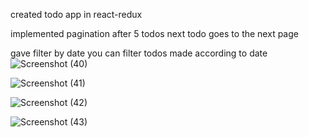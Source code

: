 created todo app in react-redux 

implemented pagination after 5 todos next todo goes to the next page 

gave filter by date you can filter todos made according to date 
![Screenshot (40)](https://github.com/sanidhyarc200/reactapp/assets/71561848/ce42e4ff-a1e1-42d0-84b8-47bf66eb39b9)

![Screenshot (41)](https://github.com/sanidhyarc200/reactapp/assets/71561848/47f4a296-0b79-4816-8c97-9e807a231dbe)

![Screenshot (42)](https://github.com/sanidhyarc200/reactapp/assets/71561848/d3793214-9ed1-46ed-8761-7a143421ccc6)


![Screenshot (43)](https://github.com/sanidhyarc200/reactapp/assets/71561848/40b88358-da2e-45a6-9d29-b85daf187d1b)
